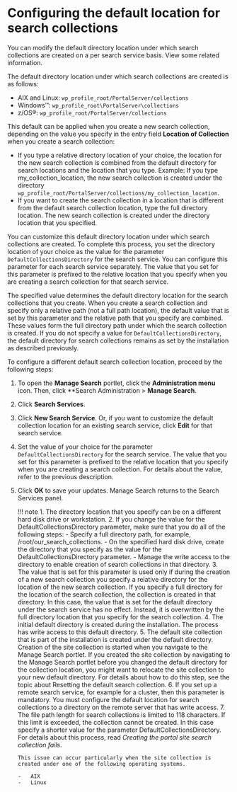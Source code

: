 # Configuring the default location for search collections

You can modify the default directory location under which search collections are created on a per search service basis. View some related information.

The default directory location under which search collections are created is as follows:

-   AIX and Linux: `wp_profile_root/PortalServer/collections`
-   Windows™: `wp_profile_root\PortalServer\collections`
-   z/OS®: `wp_profile_root/PortalServer/collections`

This default can be applied when you create a new search collection, depending on the value you specify in the entry field **Location of Collection** when you create a search collection:

-   If you type a relative directory location of your choice, the location for the new search collection is combined from the default directory for search locations and the location that you type. Example: If you type my\_collection\_location, the new search collection is created under the directory `wp_profile_root/PortalServer/collections/my_collection_location`.
-   If you want to create the search collection in a location that is different from the default search collection location, type the full directory location. The new search collection is created under the directory location that you specified.

You can customize this default directory location under which search collections are created. To complete this process, you set the directory location of your choice as the value for the parameter `DefaultCollectionsDirectory` for the search service. You can configure this parameter for each search service separately. The value that you set for this parameter is prefixed to the relative location that you specify when you are creating a search collection for that search service.

The specified value determines the default directory location for the search collections that you create. When you create a search collection and specify only a relative path \(not a full path location\), the default value that is set by this parameter and the relative path that you specify are combined. These values form the full directory path under which the search collection is created. If you do not specify a value for `DefaultCollectionsDirectory`, the default directory for search collections remains as set by the installation as described previously.

To configure a different default search collection location, proceed by the following steps:

1.  To open the **Manage Search** portlet, click the **Administration menu** icon. Then, click **Search Administration > **Manage Search**.

2.  Click **Search Services**.

3.  Click **New Search Service**. Or, if you want to customize the default collection location for an existing search service, click **Edit** for that search service.

4.  Set the value of your choice for the parameter `DefaultCollectionsDirectory` for the search service. The value that you set for this parameter is prefixed to the relative location that you specify when you are creating a search collection. For details about the value, refer to the previous description.

5.  Click **OK** to save your updates. Manage Search returns to the Search Services panel.

    !!! note
        1.  The directory location that you specify can be on a different hard disk drive or workstation.
        2.  If you change the value for the DefaultCollectionsDirectory parameter, make sure that you do all of the following steps:
            -   Specify a full directory path, for example, /root/our\_search\_collections.
            -   On the specified hard disk drive, create the directory that you specify as the value for the DefaultCollectionsDirectory parameter.
            -   Manage the write access to the directory to enable creation of search collections in that directory.
        3.  The value that is set for this parameter is used only if during the creation of a new search collection you specify a relative directory for the location of the new search collection. If you specify a full directory for the location of the search collection, the collection is created in that directory. In this case, the value that is set for the default directory under the search service has no effect. Instead, it is overwritten by the full directory location that you specify for the search collection.
        4.  The initial default directory is created during the installation. The process has write access to this default directory.
        5.  The default site collection that is part of the installation is created under the default directory. Creation of the site collection is started when you navigate to the Manage Search portlet. If you created the site collection by navigating to the Manage Search portlet before you changed the default directory for the collection location, you might want to relocate the site collection to your new default directory. For details about how to do this step, see the topic about Resetting the default search collection.
        6.  If you set up a remote search service, for example for a cluster, then this parameter is mandatory. You must configure the default location for search collections to a directory on the remote server that has write access.
        7.  The file path length for search collections is limited to 118 characters. If this limit is exceeded, the collection cannot be created. In this case specify a shorter value for the parameter DefaultCollectionsDirectory. For details about this process, read *Creating the portal site search collection fails*.

        This issue can occur particularly when the site collection is created under one of the following operating systems.

        -   AIX
        -   Linux

